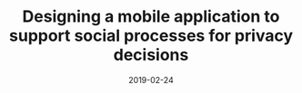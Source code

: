 ---
title: "Designing a mobile application to support social processes for privacy decisions"
date: 2019-02-24
venue: USEC ’19
venueFullName: NDSS Workshop on Usable Security and Privacy
submitStatus:
authors: Zaina Aljallad, Wentao Guo, Chhaya Chouhan, Christy LaPerriere, Jess Kropczynski, Pamela Wisnewski, and Heather Lipford
html:
pdf: https://www.ndss-symposium.org/wp-content/uploads/2019/02/usec2019_03-3_Aljallad_paper.pdf
reflection:
supplement: 
code:
talk:
slides:
poster:
demo:
tags:
- "topic: design"
---